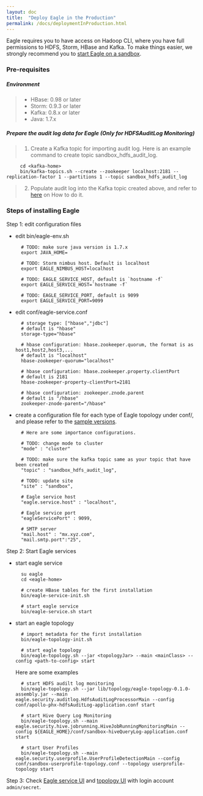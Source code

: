 ```yaml
---
layout: doc
title:  "Deploy Eagle in the Production"
permalink: /docs/deploymentInProduction.html
---
```



Eagle requires you to have access on Hadoop CLI, where you have full permissions to HDFS, Storm, HBase and Kafka. To make things easier, we strongly recommend you to [start Eagle on a sandbox](/docs/deploymentInSandbox.html).


### **Pre-requisites**

##### Environment
> * HBase: 0.98 or later
> * Storm: 0.9.3 or later
> * Kafka: 0.8.x or later
> * Java: 1.7.x


##### Prepare the audit log data for Eagle (Only for HDFSAuditLog Monitoring)
> 1. Create a Kafka topic for importing audit log. Here is an example command to create topic sandbox_hdfs_audit_log.
>
         cd <kafka-home>
         bin/kafka-topics.sh --create --zookeeper localhost:2181 --replication-factor 1 --partitions 1 --topic sandbox_hdfs_audit_log
> 2. Populate audit log into the Kafka topic created above, and refer to [here](/docs/importHDFSAuditLog.html) on How to do it.


### **Steps of installing Eagle**

Step 1: edit configuration files

* edit bin/eagle-env.sh

        # TODO: make sure java version is 1.7.x
        export JAVA_HOME=

        # TODO: Storm nimbus host. Default is localhost
        export EAGLE_NIMBUS_HOST=localhost

        # TODO: EAGLE_SERVICE_HOST, default is `hostname -f`
        export EAGLE_SERVICE_HOST=`hostname -f`

        # TODO: EAGLE_SERVICE_PORT, default is 9099
        export EAGLE_SERVICE_PORT=9099


* edit conf/eagle-service.conf

        # storage type: ["hbase","jdbc"]
        # default is "hbase"
        storage-type="hbase"

        # hbase configuration: hbase.zookeeper.quorum, the format is as host1,host2,host3,...
        # default is "localhost"
        hbase-zookeeper-quorum="localhost"

        # hbase configuration: hbase.zookeeper.property.clientPort
        # default is 2181
        hbase-zookeeper-property-clientPort=2181

        # hbase configuration: zookeeper.znode.parent
        # default is "/hbase"
        zookeeper-znode-parent="/hbase"

* create a configuration file for each type of Eagle topology under conf/, and please refer to the [sample versions](https://github.xyz.com/eagle/eagle/tree/master/eagle-assembly/src/main/conf).

        # Here are some importance configurations.

        # TODO: change mode to cluster
        "mode" : "cluster"

        # TODO: make sure the kafka topic same as your topic that have been created
        "topic" : "sandbox_hdfs_audit_log",

        # TODO: update site
        "site" : "sandbox",

        # Eagle service host
        "eagle.service.host" : "localhost",

        # Eagle service port
        "eagleServicePort" : 9099,

        # SMTP server
        "mail.host" : "mx.xyz.com",
        "mail.smtp.port":"25",


Step 2: Start Eagle services

* start eagle service

        su eagle
        cd <eagle-home>

        # create HBase tables for the first installation
        bin/eagle-service-init.sh

        # start eagle service
        bin/eagle-service.sh start

* start an eagle topology

        # import metadata for the first installation
        bin/eagle-topology-init.sh

        # start eagle topology
        bin/eagle-topology.sh --jar <topologyJar> --main <mainClass> --config <path-to-config> start

  Here are some examples

        # start HDFS audilt log monitoring
        bin/eagle-topology.sh --jar lib/topology/eagle-topology-0.1.0-assembly.jar --main eagle.security.auditlog.HdfsAuditLogProcessorMain --config conf/apollo-phx-hdfsAuditLog-application.conf start

        # start Hive Query Log Monitoring
        bin/eagle-topology.sh --main eagle.security.hive.jobrunning.HiveJobRunningMonitoringMain --config ${EAGLE_HOME}/conf/sandbox-hiveQueryLog-application.conf start

        # start User Profiles
        bin/eagle-topology.sh --main eagle.security.userprofile.UserProfileDetectionMain --config conf/sandbox-userprofile-topology.conf --topology userprofile-topology start

Step 3: Check [Eagle service UI](http://sandbox.hortonworks.com:9099/eagle-service) and [topology UI](http://sandbox.hortonworks.com:8744) with login account `admin/secret`.


